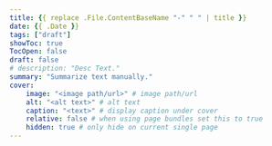 ```yaml
---
title: {{ replace .File.ContentBaseName "-" " " | title }}
date: {{ .Date }}
tags: ["draft"]
showToc: true
TocOpen: false
draft: false
# description: "Desc Text."
summary: "Summarize text manually."
cover:
    image: "<image path/url>" # image path/url
    alt: "<alt text>" # alt text
    caption: "<text>" # display caption under cover
    relative: false # when using page bundles set this to true
    hidden: true # only hide on current single page
---
```

